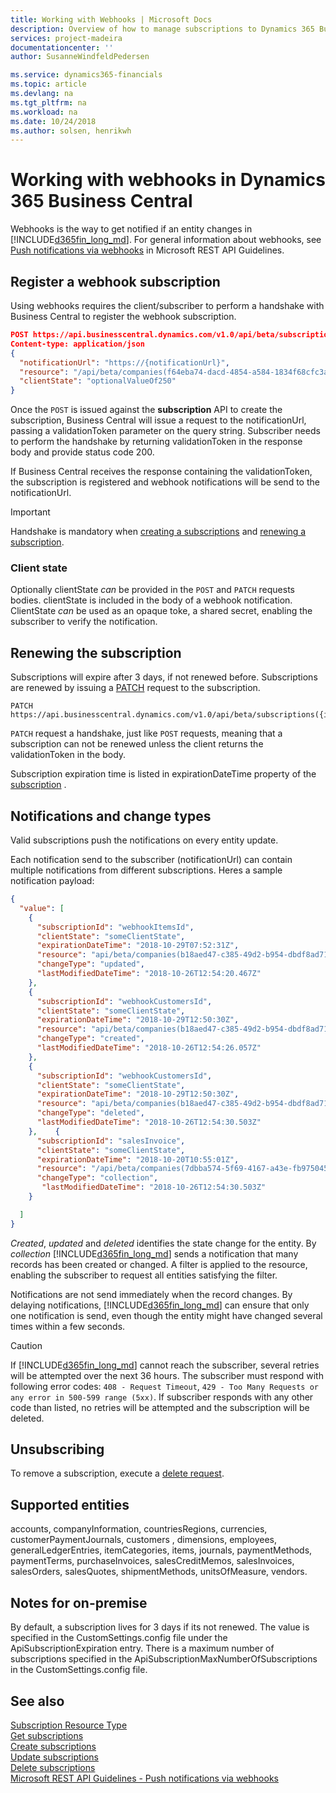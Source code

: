 ```yaml
---
title: Working with Webhooks | Microsoft Docs
description: Overview of how to manage subscriptions to Dynamics 365 Business Central.
services: project-madeira
documentationcenter: ''
author: SusanneWindfeldPedersen

ms.service: dynamics365-financials
ms.topic: article
ms.devlang: na
ms.tgt_pltfrm: na
ms.workload: na
ms.date: 10/24/2018
ms.author: solsen, henrikwh
---
```


# Working with webhooks in Dynamics 365 Business Central
Webhooks is the way to get notified if an entity changes in [!INCLUDE[d365fin_long_md](../../includes/d365fin_long_md.md)]. For general information about webhooks, see [Push notifications via webhooks](https://github.com/Microsoft/api-guidelines/blob/vNext/Guidelines.md#15-push-notifications-via-webhooks) in Microsoft REST API Guidelines.

## Register a webhook subscription
Using webhooks requires the client/subscriber to perform a handshake with Business Central to register the webhook subscription. 
```json
POST https://api.businesscentral.dynamics.com/v1.0/api/beta/subscriptions 
Content-type: application/json
{
  "notificationUrl": "https://{notificationUrl}",
  "resource": "/api/beta/companies(f64eba74-dacd-4854-a584-1834f68cfc3a)/customers",
  "clientState": "optionalValueOf250"
}
```

Once the `POST` is issued against the **subscription** API to create the subscription, Business Central will issue a request to the notificationUrl, passing a validationToken parameter on the query string. Subscriber needs to perform the handshake by returning validationToken in the response body and provide status code 200.

If Business Central receives the response containing the validationToken, the subscription is registered and webhook notifications will be send to the notificationUrl.  

> [!IMPORTANT]  
> Handshake is mandatory when [creating a subscriptions](dynamics_subscription_create.md) and [renewing a subscription](dynamics_subscription_update.md).  

### Client state
Optionally clientState *can* be provided in the `POST` and `PATCH` requests bodies. clientState is included in the body of a webhook notification.
ClientState *can* be used as an opaque toke, a shared secret, enabling the subscriber to verify the notification.

## Renewing the subscription
Subscriptions will expire after 3 days, if not renewed before. Subscriptions are renewed by issuing a [PATCH](api/dynamics_subscription_update.md) request to the subscription.
```
PATCH https://api.businesscentral.dynamics.com/v1.0/api/beta/subscriptions({id}) 
```
`PATCH` request a handshake, just like `POST` requests, meaning that a subscription can not be renewed unless the client returns the validationToken in the body.

Subscription expiration time is listed in expirationDateTime property of the [subscription](api/dynamics_subscription_get.md) .

## Notifications and change types
Valid subscriptions push the notifications on every entity update. 

Each notification send to the subscriber (notificationUrl) can contain multiple notifications from different subscriptions.
Heres a sample notification payload:

```json
{
  "value": [
    {
      "subscriptionId": "webhookItemsId",
      "clientState": "someClientState",
      "expirationDateTime": "2018-10-29T07:52:31Z",
      "resource": "api/beta/companies(b18aed47-c385-49d2-b954-dbdf8ad71780)/items(26814998-936a-401c-81c1-0e848a64971d)",
      "changeType": "updated",
      "lastModifiedDateTime": "2018-10-26T12:54:20.467Z"
    },
    {
      "subscriptionId": "webhookCustomersId",
      "clientState": "someClientState",
      "expirationDateTime": "2018-10-29T12:50:30Z",
      "resource": "api/beta/companies(b18aed47-c385-49d2-b954-dbdf8ad71780)/customers(130bbd17-dbb9-4790-9b12-2b0e9c9d22c3)",
      "changeType": "created",
      "lastModifiedDateTime": "2018-10-26T12:54:26.057Z"
    },
    {
      "subscriptionId": "webhookCustomersId",
      "clientState": "someClientState",
      "expirationDateTime": "2018-10-29T12:50:30Z",
      "resource": "api/beta/companies(b18aed47-c385-49d2-b954-dbdf8ad71780)/customers(4b4f31f0-dc1c-4033-b2aa-ab03ca1d6ebc)",
      "changeType": "deleted",
      "lastModifiedDateTime": "2018-10-26T12:54:30.503Z"
    },    {
      "subscriptionId": "salesInvoice",
      "clientState": "someClientState",
      "expirationDateTime": "2018-10-20T10:55:01Z",
      "resource": "/api/beta/companies(7dbba574-5f69-4167-a43e-fb975045de15)/salesInvoices?$filter=lastDateTimeModified%20gt%202018-10-15T11:00:00Z",
      "changeType": "collection",
       "lastModifiedDateTime": "2018-10-26T12:54:30.503Z"
    }

  ]
}
```

*Created*, *updated* and *deleted* identifies the state change for the entity. By *collection* [!INCLUDE[d365fin_long_md](../../includes/d365fin_long_md.md)] sends a notification that many records has been created or changed. A filter is applied to the resource, enabling the subscriber to request all entities satisfying the filter.

Notifications are not send immediately when the record changes. By delaying notifications, [!INCLUDE[d365fin_long_md](../../includes/d365fin_long_md.md)] can ensure that only one notification is send, even though the entity might have changed several times within a few seconds.

> [!CAUTION]  
> If [!INCLUDE[d365fin_long_md](../../includes/d365fin_long_md.md)] cannot reach the subscriber, several retries will be attempted over the next 36 hours. The subscriber must respond with following error codes: `408 - Request Timeout`, `429 - Too Many Requests or any error in 500-599 range (5xx)`. If subscriber responds with any other code than listed, no retries will be attempted and the subscription will be deleted.

## Unsubscribing
To remove a subscription, execute a [delete request](api/dynamics_subscription_delete.md).

## Supported entities
accounts, companyInformation, countriesRegions, currencies, customerPaymentJournals, customers , dimensions, employees, generalLedgerEntries, itemCategories, items, journals, paymentMethods, paymentTerms, purchaseInvoices, salesCreditMemos, salesInvoices, salesOrders, salesQuotes, shipmentMethods, unitsOfMeasure, vendors.

<!-- 
Supported entities can vary from company to company, as extensions can be installed which exposes API Pages. To get a list of supported entities for a company issue follow request:
```json
GET https://api.businesscentral.dynamics.com/v1.0/api/microsoft/runtime/beta/companies({id})/webhookSupportedEntities
```
Subscriptions are not possible for API pages that are based on: 
- Query objects of the type API.
- Pages that have composite keys (multi value keys).
- Pages that use temporary or system tables as a source. -->

## Notes for on-premise
By default, a subscription lives for 3 days if its not renewed. The value is specified in the CustomSettings.config file under the ApiSubscriptionExpiration entry.
There is a maximum number of subscriptions specified in the ApiSubscriptionMaxNumberOfSubscriptions in the CustomSettings.config file.

## See also
[Subscription Resource Type](resources/dynamics_subscription.md)  
[Get subscriptions](api/dynamics_subscription_get.md)  
[Create subscriptions](api/dynamics_subscription_create.md)  
[Update subscriptions](api/dynamics_subscription_update.md)  
[Delete subscriptions](api/dynamics_subscription_delete.md)  
[Microsoft REST API Guidelines - Push notifications via webhooks](https://github.com/Microsoft/api-guidelines/blob/vNext/Guidelines.md#15-push-notifications-via-webhooks)